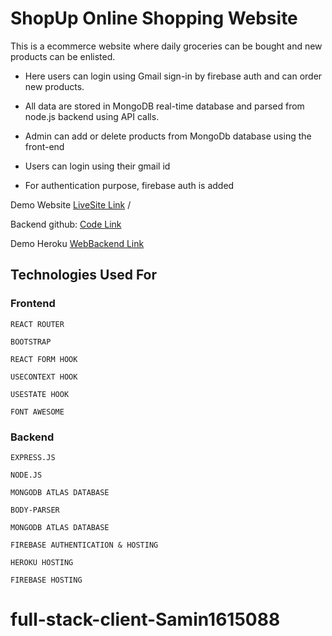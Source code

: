 # ShopUp Online Shopping Website
This is a ecommerce website where daily groceries can be bought and new products can be enlisted.

- Here users can login using Gmail sign-in by firebase auth and can order new products. 
- All data are stored in MongoDB real-time database and parsed from node.js backend using API calls.

- Admin can add or delete products from MongoDb database using the front-end
- Users can login using their gmail id
- For authentication purpose, firebase auth is added



Demo Website [LiveSite Link](https://shopup-milestone-10.web.app/) /


Backend github: [Code Link](https://blooming-tundra-01056.herokuapp.com/)


Demo Heroku [WebBackend Link](https://blooming-tundra-01056.herokuapp.com/)



## Technologies Used For 

### Frontend

`REACT ROUTER`

`BOOTSTRAP`

`REACT FORM HOOK`

`USECONTEXT HOOK`

`USESTATE HOOK`

`FONT AWESOME`


###  Backend

`EXPRESS.JS`

`NODE.JS`

`MONGODB ATLAS DATABASE`

`BODY-PARSER`

`MONGODB ATLAS DATABASE`

`FIREBASE AUTHENTICATION & HOSTING`

`HEROKU HOSTING`

`FIREBASE HOSTING`

# full-stack-client-Samin1615088
